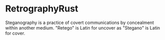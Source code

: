 # RetrographyRust
Steganography is a practice of covert communications by concealment within another medium. "Retego" is Latin for uncover as "Stegano" is Latin for cover.
